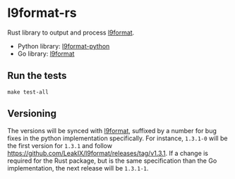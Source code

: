 # l9format-rs

Rust library to output and process
[l9format](https://docs.leakix.net/docs/api/l9format/).

- Python library: [l9format-python](https://github.com/LeakIX/l9format-python)
- Go library: [l9format](https://github.com/LeakIX/l9format)

## Run the tests

```
make test-all
```

## Versioning

The versions will be synced with [l9format](https://github.com/leakix/l9format),
suffixed by a number for bug fixes in the python implementation specifically.
For instance, `1.3.1-0` will be the first version for `1.3.1` and follow
https://github.com/LeakIX/l9format/releases/tag/v1.3.1. If a change is required
for the Rust package, but is the same specification than the Go
implementation, the next release will be `1.3.1-1`.
